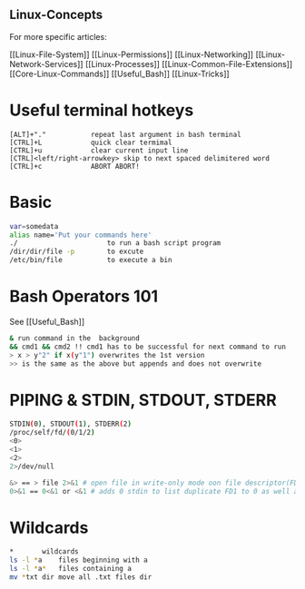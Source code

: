 ## Linux-Concepts
For more specific articles:

[[Linux-File-System]]
[[Linux-Permissions]]
[[Linux-Networking]]
[[Linux-Network-Services]]
[[Linux-Processes]]
[[Linux-Common-File-Extensions]]
[[Core-Linux-Commands]]
[[Useful_Bash]]
[[Linux-Tricks]]

# Useful terminal hotkeys
```
[ALT]+"." 			repeat last argument in bash terminal
[CTRL]+L			quick clear termimal
[CTRL]+u			clear current input line
[CTRL]<left/right-arrowkey>	skip to next spaced delimitered word
[CTRL]+c			ABORT ABORT!
```

# Basic
```bash
var=somedata
alias name='Put your commands here'
./                      to run a bash script program
/dir/dir/file -p        to excute
/etc/bin/file           to execute a bin
```

# Bash Operators 101 
See [[Useful_Bash]]
```bash
& run command in the  background
&& cmd1 && cmd2 !! cmd1 has to be successful for next command to run
> x > y"2" if x(y"1") overwrites the 1st version
>> is the same as the above but appends and does not overwrite
```



# PIPING & STDIN, STDOUT, STDERR
```bash
STDIN(0), STDOUT(1), STDERR(2) 
/proc/self/fd/(0/1/2)
<0>
<1>
<2> 
2>/dev/null

&> == > file 2>&1 # open file in write-only mode oon file descriptor(FD) 1 and duplicate FD1 to the FD2 so that FD1 and FD2(stdout, stderr) point to that open file description
0>&1 == 0<&1 or <&1 # adds 0 stdin to list duplicate FD1 to 0 as well as FD0 is mode to point to the same resourcce
```


# Wildcards 
```bash
*		wildcards
ls -l *a	files beginning with a
ls -l *a* 	files containing a
mv *txt dir	move all .txt files dir
```
